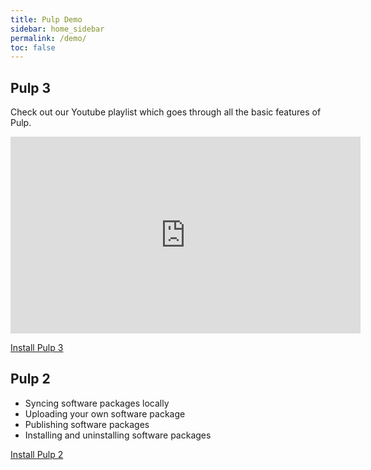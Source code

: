 ```yaml
---
title: Pulp Demo
sidebar: home_sidebar
permalink: /demo/
toc: false
---
```


## Pulp 3

Check out our Youtube playlist which goes through all the basic features of Pulp.

<iframe width="560" height="315"
src="https://www.youtube.com/embed/videoseries?list=PLwm8_O6oKSS0C3zlo8gFkPqXpMkAI7rCD"
frameborder="0" allowfullscreen></iframe>

<a href="https://docs.pulpproject.org/installation/index.html" class="btn btn-primary">Install
Pulp 3</a>


## Pulp 2

* Syncing software packages locally
* Uploading your own software package
* Publishing software packages
* Installing and uninstalling software packages

<script type="text/javascript" src="https://asciinema.org/a/48474.js" id="asciicast-48474" async></script>

<a href="https://docs.pulpproject.org/en/2.21/user-guide/installation/index.html" class="btn
btn-primary">Install Pulp 2</a>
